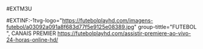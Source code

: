 #EXTM3U

#EXTINF:-1tvg-logo="https://futebolplayhd.com/imagens-futebol/a03092a091a8f683d77f5e9125e08389.jpg" group-tittle="FUTEBOL ", CANAIS PREMIER
https://futebolplayhd.com/assistir-premiere-ao-vivo-24-horas-online-hd/


